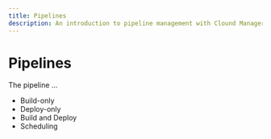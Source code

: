 ```yaml
---
title: Pipelines
description: An introduction to pipeline management with Clound Manager UI for Magento.
---
```


# Pipelines

The pipeline ...

-  Build-only
-  Deploy-only
-  Build and Deploy
-  Scheduling
